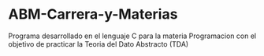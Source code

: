 # ABM-Carrera-y-Materias
Programa desarrollado en el lenguaje C para la materia Programacion con el objetivo de practicar la Teoria del Dato Abstracto (TDA) 
